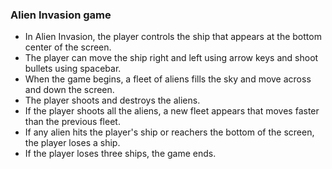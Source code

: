### Alien Invasion game

* In Alien Invasion, the player controls the ship that appears at the bottom center of the screen.
* The player can move the ship right and left using arrow keys and shoot bullets using spacebar.
* When the game begins, a fleet of aliens fills the sky and move across and down the screen.
* The player shoots and destroys the aliens.
* If the player shoots all the aliens, a new fleet appears that moves faster than the previous fleet.
* If any alien hits the player's ship or reachers the bottom of the screen, the player loses a ship.
* If the player loses three ships, the game ends.
